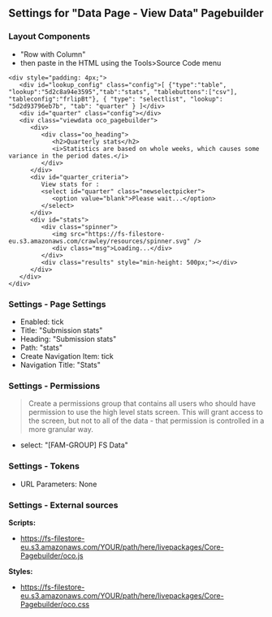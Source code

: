## Settings for "Data Page - View Data" Pagebuilder

### Layout Components 
- "Row with Column"
- then paste in the HTML using the Tools>Source Code menu
```
<div style="padding: 4px;">
   <div id="lookup_config" class="config">[ {"type":"table", "lookup":"5d2c8a94e3595","tab":"stats", "tablebuttons":["csv"], "tableconfig":"frlipBt"}, { "type": "selectlist", "lookup": "5d2d93796eb7b", "tab": "quarter" } ]</div>
   <div id="quarter" class="config"></div>
   <div class="viewdata oco_pagebuilder">
      <div>
         <div class="oo_heading">
            <h2>Quarterly stats</h2>
            <i>Statistics are based on whole weeks, which causes some variance in the period dates.</i>
         </div>
      </div>
      <div id="quarter_criteria">
         View stats for :
         <select id="quarter" class="newselectpicker">
            <option value="blank">Please wait...</option>
         </select>
      </div>
      <div id="stats">
         <div class="spinner">
            <img src="https://fs-filestore-eu.s3.amazonaws.com/crawley/resources/spinner.svg" />
            <div class="msg">Loading...</div>
         </div>
         <div class="results" style="min-height: 500px;"></div>
      </div>
   </div>
</div>
```

### Settings - Page Settings
- Enabled: tick
- Title: "Submission stats"
- Heading: "Submission stats"
- Path: "stats"
- Create Navigation Item: tick
- Navigation Title: "Stats"

### Settings - Permissions
> Create a permissions group that contains all users who should have permission to use the high level stats screen. This will grant access to the screen, but not to all of the data - that permission is controlled in a more granular way.
- select: "[FAM-GROUP] FS Data"

### Settings - Tokens
- URL Parameters: None

### Settings - External sources

**Scripts:**
- https://fs-filestore-eu.s3.amazonaws.com/YOUR/path/here/livepackages/Core-Pagebuilder/oco.js

**Styles:**
- https://fs-filestore-eu.s3.amazonaws.com/YOUR/path/here/livepackages/Core-Pagebuilder/oco.css
